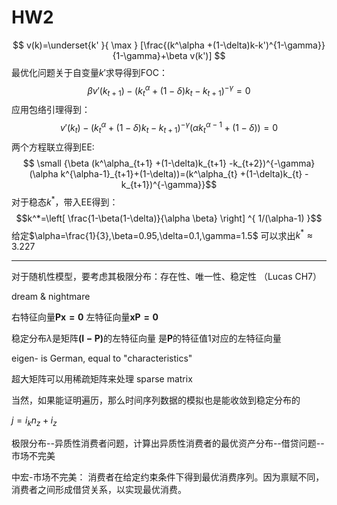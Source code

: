 # HW2
$$ v(k)=\underset{k' }{ \max } [\frac{(k^\alpha +(1-\delta)k-k')^{1-\gamma}}{1-\gamma}+\beta v(k')]  $$
最优化问题关于自变量$k'$求导得到FOC：$$ \beta v'(k_{t+1})-(k^\alpha_{t} +(1-\delta)k_{t} -k_{t+1})^{-\gamma}=0 $$
应用包络引理得到：$$ v'(k_{t})-(k^\alpha_{t} +(1-\delta)k_{t} -k_{t+1})^{-\gamma}(\alpha k^{\alpha-1}_{t}+(1-\delta))=0 $$
两个方程联立得到EE:$$ \small {\beta  (k^\alpha_{t+1} +(1-\delta)k_{t+1} -k_{t+2})^{-\gamma}(\alpha k^{\alpha-1}_{t+1}+(1-\delta))=(k^\alpha_{t} +(1-\delta)k_{t} -k_{t+1})^{-\gamma}}$$
对于稳态$k^*$，带入EE得到：$$k^*=\left[  \frac{1-\beta(1-\delta)}{\alpha \beta} \right] ^{ 1/(\alpha-1)  }$$
给定$\alpha=\frac{1}{3},\beta=0.95,\delta=0.1,\gamma=1.5$ 可以求出$k^* \approx 3.227$

---

对于随机性模型，要考虑其极限分布：存在性、唯一性、稳定性  （Lucas CH7）

dream & nightmare

右特征向量$\mathbf{Px=0}$ 
左特征向量$\mathbf{xP=0}$

稳定分布$\lambda$是矩阵$\mathbf{(I-P)}$的左特征向量  是$\mathbf{P}$的特征值1对应的左特征向量

eigen- is German, equal to "characteristics"

超大矩阵可以用稀疏矩阵来处理 sparse matrix

当然，如果能证明遍历，那么时间序列数据的模拟也是能收敛到稳定分布的

$j=i_{k}n_{z}+i_{z}$

极限分布--异质性消费者问题，计算出异质性消费者的最优资产分布--借贷问题--市场不完美

中宏-市场不完美：
消费者在给定约束条件下得到最优消费序列。因为禀赋不同，消费者之间形成借贷关系，以实现最优消费。

